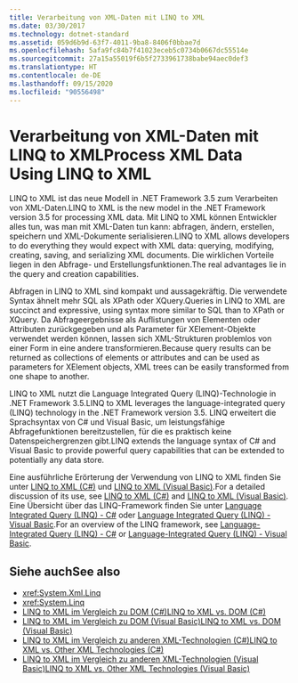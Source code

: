 ```yaml
---
title: Verarbeitung von XML-Daten mit LINQ to XML
ms.date: 03/30/2017
ms.technology: dotnet-standard
ms.assetid: 059d6b9d-63f7-4011-9ba8-8406f0bbae7d
ms.openlocfilehash: 5afa9fc84b7f41023eceb5c0734b0667dc55514e
ms.sourcegitcommit: 27a15a55019f6b5f2733961738babe94aec0def3
ms.translationtype: HT
ms.contentlocale: de-DE
ms.lasthandoff: 09/15/2020
ms.locfileid: "90556498"
---
```

# <a name="process-xml-data-using-linq-to-xml"></a><span data-ttu-id="22a7d-102">Verarbeitung von XML-Daten mit LINQ to XML</span><span class="sxs-lookup"><span data-stu-id="22a7d-102">Process XML Data Using LINQ to XML</span></span>
<span data-ttu-id="22a7d-103">LINQ to XML ist das neue Modell in .NET Framework 3.5 zum Verarbeiten von XML-Daten.</span><span class="sxs-lookup"><span data-stu-id="22a7d-103">LINQ to XML is the new model in the .NET Framework version 3.5 for processing XML data.</span></span> <span data-ttu-id="22a7d-104">Mit LINQ to XML können Entwickler alles tun, was man mit XML-Daten tun kann: abfragen, ändern, erstellen, speichern und XML-Dokumente serialisieren.</span><span class="sxs-lookup"><span data-stu-id="22a7d-104">LINQ to XML allows developers to do everything they would expect with XML data: querying, modifying, creating, saving, and serializing XML documents.</span></span> <span data-ttu-id="22a7d-105">Die wirklichen Vorteile liegen in den Abfrage- und Erstellungsfunktionen.</span><span class="sxs-lookup"><span data-stu-id="22a7d-105">The real advantages lie in the query and creation capabilities.</span></span>  
  
 <span data-ttu-id="22a7d-106">Abfragen in LINQ to XML sind kompakt und aussagekräftig. Die verwendete Syntax ähnelt mehr SQL als XPath oder XQuery.</span><span class="sxs-lookup"><span data-stu-id="22a7d-106">Queries in LINQ to XML are succinct and expressive, using syntax more similar to SQL than to XPath or XQuery.</span></span> <span data-ttu-id="22a7d-107">Da Abfrageergebnisse als Auflistungen von Elementen oder Attributen zurückgegeben und als Parameter für XElement-Objekte verwendet werden können, lassen sich XML-Strukturen problemlos von einer Form in eine andere transformieren.</span><span class="sxs-lookup"><span data-stu-id="22a7d-107">Because query results can be returned as collections of elements or attributes and can be used as parameters for XElement objects, XML trees can be easily transformed from one shape to another.</span></span>  
  
 <span data-ttu-id="22a7d-108">LINQ to XML nutzt die Language Integrated Query (LINQ)-Technologie in .NET Framework 3.5.</span><span class="sxs-lookup"><span data-stu-id="22a7d-108">LINQ to XML leverages the language-integrated query (LINQ) technology in the .NET Framework version 3.5.</span></span> <span data-ttu-id="22a7d-109">LINQ erweitert die Sprachsyntax von C# und Visual Basic, um leistungsfähige Abfragefunktionen bereitzustellen, für die es praktisch keine Datenspeichergrenzen gibt.</span><span class="sxs-lookup"><span data-stu-id="22a7d-109">LINQ extends the language syntax of C# and Visual Basic to provide powerful query capabilities that can be extended to potentially any data store.</span></span>  
  
 <span data-ttu-id="22a7d-110">Eine ausführliche Erörterung der Verwendung von LINQ to XML finden Sie unter [LINQ to XML (C#)](../../linq/linq-xml-overview.md) und [LINQ to XML (Visual Basic)](../../linq/linq-xml-overview.md).</span><span class="sxs-lookup"><span data-stu-id="22a7d-110">For a detailed discussion of its use, see [LINQ to XML (C#)](../../linq/linq-xml-overview.md) and [LINQ to XML (Visual Basic)](../../linq/linq-xml-overview.md).</span></span> <span data-ttu-id="22a7d-111">Eine Übersicht über das LINQ-Framework finden Sie unter [Language Integrated Query (LINQ) - C#](../../../csharp/programming-guide/concepts/linq/index.md) oder [Language Integrated Query (LINQ) - Visual Basic](../../../visual-basic/programming-guide/concepts/linq/index.md).</span><span class="sxs-lookup"><span data-stu-id="22a7d-111">For an overview of the LINQ framework, see [Language-Integrated Query (LINQ) - C#](../../../csharp/programming-guide/concepts/linq/index.md) or [Language-Integrated Query (LINQ) - Visual Basic](../../../visual-basic/programming-guide/concepts/linq/index.md).</span></span>  
  
## <a name="see-also"></a><span data-ttu-id="22a7d-112">Siehe auch</span><span class="sxs-lookup"><span data-stu-id="22a7d-112">See also</span></span>

- <xref:System.Xml.Linq>
- <xref:System.Linq>
- [<span data-ttu-id="22a7d-113">LINQ to XML im Vergleich zu DOM (C#)</span><span class="sxs-lookup"><span data-stu-id="22a7d-113">LINQ to XML vs. DOM (C#)</span></span>](../../linq/linq-xml-vs-dom.md)
- [<span data-ttu-id="22a7d-114">LINQ to XML im Vergleich zu DOM (Visual Basic)</span><span class="sxs-lookup"><span data-stu-id="22a7d-114">LINQ to XML vs. DOM (Visual Basic)</span></span>](../../linq/linq-xml-vs-dom.md)
- [<span data-ttu-id="22a7d-115">LINQ to XML im Vergleich zu anderen XML-Technologien (C#)</span><span class="sxs-lookup"><span data-stu-id="22a7d-115">LINQ to XML vs. Other XML Technologies (C#)</span></span>](../../linq/linq-xml-vs-xml-technologies.md)
- [<span data-ttu-id="22a7d-116">LINQ to XML im Vergleich zu anderen XML-Technologien (Visual Basic)</span><span class="sxs-lookup"><span data-stu-id="22a7d-116">LINQ to XML vs. Other XML Technologies (Visual Basic)</span></span>](../../linq/linq-xml-vs-xml-technologies.md)
